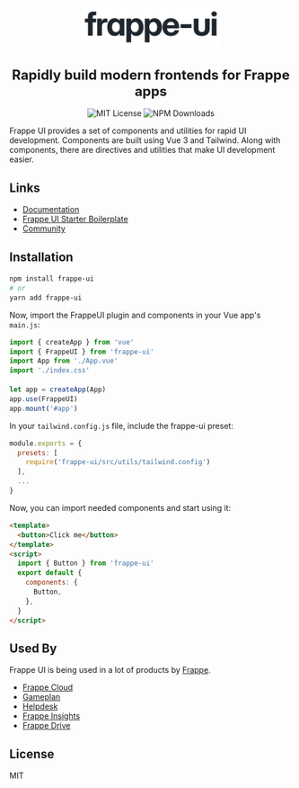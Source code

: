 <p align="center">
  <a href="https://github.com/frappe/frappe-ui">
    <img src="./frappe-ui.svg" width="250" />
  </a>
</p>
<h1 style="font-size: 24px" align="center">Rapidly build modern frontends for Frappe apps</h1>

<p align="center">
  <img alt="MIT License" src="https://img.shields.io/github/license/frappe/frappe-ui"/>
  <img alt="NPM Downloads" src="https://img.shields.io/npm/dm/frappe-ui.svg?style=flat"/>
</p>

Frappe UI provides a set of components and utilities for rapid UI development.
Components are built using Vue 3 and Tailwind. Along with components, there are
directives and utilities that make UI development easier.

## Links

- [Documentation](https://frappeui.com)
- [Frappe UI Starter Boilerplate](https://github.com/netchampfaris/frappe-ui-starter)
- [Community](https://github.com/frappe/frappe-ui/discussions)

## Installation

```sh
npm install frappe-ui
# or
yarn add frappe-ui
```

Now, import the FrappeUI plugin and components in your Vue app's `main.js`:

```js
import { createApp } from 'vue'
import { FrappeUI } from 'frappe-ui'
import App from './App.vue'
import './index.css'

let app = createApp(App)
app.use(FrappeUI)
app.mount('#app')
```

In your `tailwind.config.js` file, include the frappe-ui preset:

```js
module.exports = {
  presets: [
    require('frappe-ui/src/utils/tailwind.config')
  ],
  ...
}
```

Now, you can import needed components and start using it:

```html
<template>
  <button>Click me</button>
</template>
<script>
  import { Button } from 'frappe-ui'
  export default {
    components: {
      Button,
    },
  }
</script>
```

## Used By

Frappe UI is being used in a lot of products by
[Frappe](https://github.com/frappe).

- [Frappe Cloud](https://frappecloud.com)
- [Gameplan](https://github.com/frappe/gameplan)
- [Helpdesk](https://github.com/frappe/helpdesk)
- [Frappe Insights](https://github.com/frappe/insights)
- [Frappe Drive](https://github.com/frappe/drive)

## License

MIT
